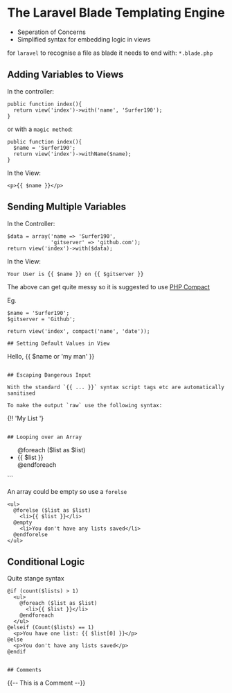 # The Laravel Blade Templating Engine

* Seperation of Concerns
* Simplified syntax for embedding logic in views

for `laravel` to recognise a file as blade it needs to end with: `*.blade.php`

## Adding Variables to Views

In the controller:

```
public function index(){
  return view('index')->with('name', 'Surfer190');
}
```

or with a `magic method`:

```
public function index(){
  $name = 'Surfer190';
  return view('index')->withName($name);
}
```

In the View:

```
<p>{{ $name }}</p>
```

## Sending Multiple Variables

In the Controller:

```
$data = array('name => 'Surfer190',
              'gitserver' => 'github.com');
return view('index')->with($data);
```

In the View:

```
Your User is {{ $name }} on {{ $gitserver }}
```

The above can get quite messy so it is suggested to use [PHP Compact](http://php.net/manual/en/function.compact.php)

Eg.

```
$name = 'Surfer190';
$gitserver = 'Github';

return view('index', compact('name', 'date'));

## Setting Default Values in View

```
                                    Hello, {{ $name or 'my man' }}
```

## Escaping Dangerous Input

With the standard `{{ ... }}` syntax script tags etc are automatically sanitised

To make the output `raw` use the following syntax:

```
{!! 'My List <script>alert("spam spam spam!")</script>'}
```

## Looping over an Array

```
<ul>
  @foreach ($list as $list)
    <li>{{ $list }}</li>
  @endforeach
</ul>
```

An array could be empty so use a `forelse`

```
<ul>
  @forelse ($list as $list)
    <li>{{ $list }}</li>
  @empty
    <li>You don't have any lists saved</li>
  @endforelse
</ul>
```

## Conditional Logic

Quite stange syntax

```
@if (count($lists) > 1)
  <ul>
    @foreach ($list as $list)
      <li>{{ $list }}</li>
    @endforeach
  </ul>
@elseif (Count($lists) == 1)
  <p>You have one list: {{ $list[0] }}</p>
@else
  <p>You don't have any lists saved</p>
@endif


## Comments

```
{{-- This is a Comment --}}
```
